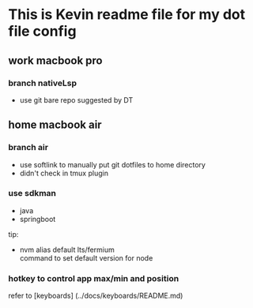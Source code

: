 # This is Kevin readme file for my dot file config

## work macbook pro

### branch nativeLsp

*   use git bare repo suggested by DT

## home macbook air

### branch air

*   use softlink to manually put git dotfiles to home directory
*   didn't check in tmux plugin

### use sdkman

*   java
*   springboot

tip:

*   nvm alias default lts/fermium\
    command to set default version for node

### hotkey to control app max/min and position

refer to \[keyboards] (../docs/keyboards/README.md)
